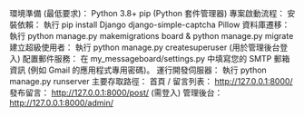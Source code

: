 環境準備 (最低要求)：
Python 3.8+
pip (Python 套件管理器)
專案啟動流程：
安裝依賴： 執行 pip install Django django-simple-captcha Pillow
資料庫遷移： 執行 python manage.py makemigrations board & python manage.py migrate
建立超級使用者： 執行 python manage.py createsuperuser (用於管理後台登入)
配置郵件服務： 在 my_messageboard/settings.py 中填寫您的 SMTP 郵箱資訊 (例如 Gmail 的應用程式專用密碼)。
運行開發伺服器： 執行 python manage.py runserver
主要存取路徑：
首頁 / 留言列表： http://127.0.0.1:8000/
發布留言： http://127.0.0.1:8000/post/ (需登入)
管理後台： http://127.0.0.1:8000/admin/

